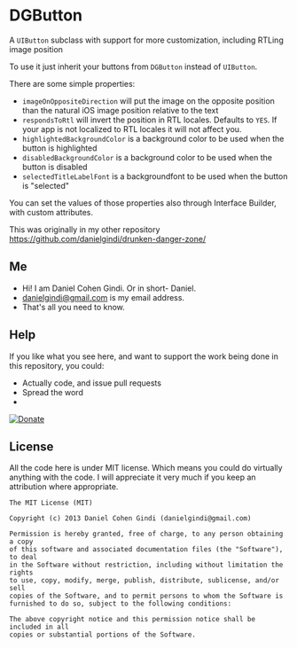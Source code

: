 DGButton
========

A `UIButton` subclass with support for more customization, including RTLing image position

To use it just inherit your buttons from `DGButton` instead of `UIButton`.

There are some simple properties:
* `imageOnOppositeDirection` will put the image on the opposite position than the natural iOS image position relative to the text
* `respondsToRtl` will invert the position in RTL locales. Defaults to `YES`. If your app is not localized to RTL locales it will not affect you.
* `highlightedBackgroundColor` is a background color to be used when the button is highlighted
* `disabledBackgroundColor` is a background color to be used when the button is disabled
* `selectedTitleLabelFont` is a backgroundfont to be used when the button is "selected"

You can set the values of those properties also through Interface Builder, with custom attributes.

This was originally in my other repository https://github.com/danielgindi/drunken-danger-zone/


## Me
* Hi! I am Daniel Cohen Gindi. Or in short- Daniel.
* danielgindi@gmail.com is my email address.
* That's all you need to know.

## Help

If you like what you see here, and want to support the work being done in this repository, you could:
* Actually code, and issue pull requests
* Spread the word
* 
[![Donate](https://www.paypalobjects.com/en_US/i/btn/btn_donate_LG.gif)](https://www.paypal.com/cgi-bin/webscr?cmd=_s-xclick&hosted_button_id=CHRDHZE79YTMQ)

## License

All the code here is under MIT license. Which means you could do virtually anything with the code.
I will appreciate it very much if you keep an attribution where appropriate.

    The MIT License (MIT)
    
    Copyright (c) 2013 Daniel Cohen Gindi (danielgindi@gmail.com)
    
    Permission is hereby granted, free of charge, to any person obtaining a copy
    of this software and associated documentation files (the "Software"), to deal
    in the Software without restriction, including without limitation the rights
    to use, copy, modify, merge, publish, distribute, sublicense, and/or sell
    copies of the Software, and to permit persons to whom the Software is
    furnished to do so, subject to the following conditions:
    
    The above copyright notice and this permission notice shall be included in all
    copies or substantial portions of the Software.
